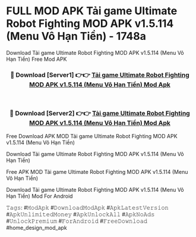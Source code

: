 # FULL MOD APK Tải game Ultimate Robot Fighting MOD APK v1.5.114 (Menu Vô Hạn Tiền) - 1748a
Download Tải game Ultimate Robot Fighting MOD APK v1.5.114 (Menu Vô Hạn Tiền) Free Mod APK

<div align="center">
<h3>🔴 Download [Server1] 👉👉 <a href="https://apk-comot.site?title=Tải_game_Ultimate_Robot_Fighting_MOD_APK_v1.5.114_(Menu_Vô_Hạn_Tiền)">Tải game Ultimate Robot Fighting MOD APK v1.5.114 (Menu Vô Hạn Tiền) Mod Apk</a></h3><br>

<h3>🔴 Download [Server2] 👉👉 <a href="https://apk-comot.site?title=Tải_game_Ultimate_Robot_Fighting_MOD_APK_v1.5.114_(Menu_Vô_Hạn_Tiền)">Tải game Ultimate Robot Fighting MOD APK v1.5.114 (Menu Vô Hạn Tiền) Mod Apk</a></h3>
</div>


Free Download APK MOD Tải game Ultimate Robot Fighting MOD APK v1.5.114 (Menu Vô Hạn Tiền)

Download Tải game Ultimate Robot Fighting MOD APK v1.5.114 (Menu Vô Hạn Tiền) 

Free APK MOD Tải game Ultimate Robot Fighting MOD APK v1.5.114 (Menu Vô Hạn Tiền) 

Download Tải game Ultimate Robot Fighting MOD APK v1.5.114 (Menu Vô Hạn Tiền) Mod For Android

𝚃𝚊𝚐𝚜: #𝙼𝚘𝚍𝙰𝚙𝚔 #𝙳𝚘𝚠𝚗𝚕𝚘𝚊𝚍𝙼𝚘𝚍𝙰𝚙𝚔 #𝙰𝚙𝚔𝙻𝚊𝚝𝚎𝚜𝚝𝚅𝚎𝚛𝚜𝚒𝚘𝚗 #𝙰𝚙𝚔𝚄𝚗𝚕𝚒𝚖𝚒𝚝𝚎𝚍𝙼𝚘𝚗𝚎𝚢 #𝙰𝚙𝚔𝚄𝚗𝚕𝚘𝚌𝚔𝙰𝚕𝚕 #𝙰𝚙𝚔𝙽𝚘𝙰𝚍𝚜 #𝚄𝚗𝚕𝚘𝚌𝚔𝙿𝚛𝚎𝚖𝚒𝚞𝚖 #𝙵𝚘𝚛𝙰𝚗𝚍𝚛𝚘𝚒𝚍 #𝙵𝚛𝚎𝚎𝙳𝚘𝚠𝚗𝚕𝚘𝚊𝚍 #home_design_mod_apk